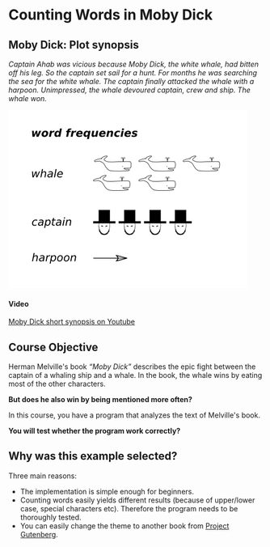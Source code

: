 # Counting Words in Moby Dick

## Moby Dick: Plot synopsis
*Captain Ahab was vicious because Moby Dick, the white whale, had bitten off his leg. So the captain set sail for a hunt. For months he was searching the sea for the white whale. The captain finally attacked the whale with a harpoon. Unimpressed, the whale devoured captain, crew and ship. The whale won.*

![tick marks while counting words](../images/counting470.png "Counting words")

#### Video
[Moby Dick short synopsis on Youtube](https://www.youtube.com/watch?v=EFPhnR5CZtc)

## Course Objective
Herman Melville's book *“Moby Dick”* describes the epic fight between the captain of a whaling ship and a whale. In the book, the whale wins by eating most of the other characters.

**But does he also win by being mentioned more often?**

In this course, you have a program that analyzes the text of Melville's book.

**You will test whether the program work correctly?**


## Why was this example selected?

Three main reasons:

* The implementation is simple enough for beginners.
* Counting words easily yields different results (because of upper/lower case, special characters etc). Therefore the program needs to be thoroughly tested.
* You can easily change the theme to another book from [Project Gutenberg](http://www.gutenberg.org/).
